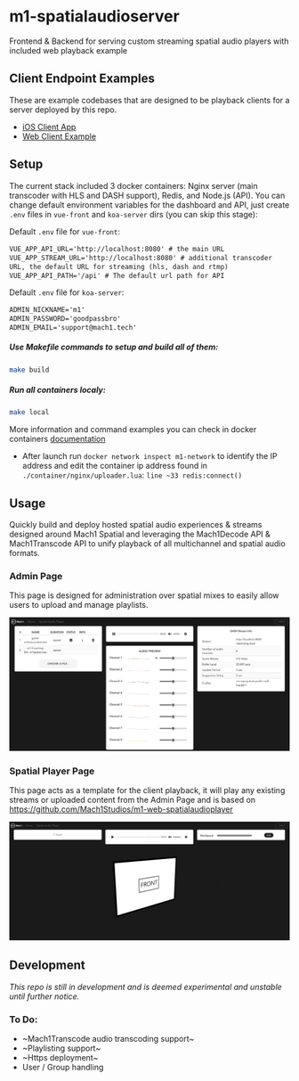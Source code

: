 # m1-spatialaudioserver

Frontend & Backend for serving custom streaming spatial audio players with included web playback example

## Client Endpoint Examples
These are example codebases that are designed to be playback clients for a server deployed by this repo.
- [iOS Client App](https://github.com/Mach1Studios/m1-spatialaudio-client-ios)
- [Web Client Example](https://github.com/Mach1Studios/m1-spatialaudioserver#spatial-player-page)

## Setup

The current stack included 3 docker containers: Nginx server (main transcoder with HLS and DASH support), Redis, and Node.js (API). You can change default environment variables for the dashboard and API, just create `.env` files in `vue-front` and `koa-server` dirs (you can skip this stage):

Default `.env` file for `vue-front`:

```
VUE_APP_API_URL='http://localhost:8080' # the main URL
VUE_APP_STREAM_URL='http://localhost:8080' # additional transcoder URL, the default URL for streaming (hls, dash and rtmp)
VUE_APP_API_PATH='/api' # The default url path for API
```

Default `.env` file for `koa-server`:

```
ADMIN_NICKNAME='m1'
ADMIN_PASSWORD='goodpassbro'
ADMIN_EMAIL='support@mach1.tech'
```


##### Use Makefile commands to setup and build all of them: 

```sh
make build
```

##### Run all containers localy:

```sh
make local
```

More information and command examples you can check in docker containers [documentation](./containers/README.md)

- After launch run `docker network inspect m1-network` to identify the IP address and edit the container ip address found in `./container/nginx/uploader.lua`: `line ~33 redis:connect()`

## Usage

Quickly build and deploy hosted spatial audio experiences & streams designed around Mach1 Spatial and leveraging the Mach1Decode API & Mach1Transcode API to unify playback of all multichannel and spatial audio formats.

### Admin Page

This page is designed for administration over spatial mixes to easily allow users to upload and manage playlists.

![Admin Page](.README/admin-page.png)

### Spatial Player Page

This page acts as a template for the client playback, it will play any existing streams or uploaded content from the Admin Page and is based on <https://github.com/Mach1Studios/m1-web-spatialaudioplayer>

![Spatial Player Page](.README/spatial-player-page.png)

## Development

_This repo is still in development and is deemed experimental and unstable until further notice._

### To Do:

- ~Mach1Transcode audio transcoding support~
- ~Playlisting support~
- ~Https deployment~
- User / Group handling
